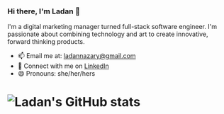 ### Hi there, I'm Ladan 👋

I'm a digital marketing manager turned full-stack software engineer. I'm passionate about combining technology and art to create innovative, forward thinking products.


- 📫 Email me at: ladannazary@gmail.com
- 👥 Connect with me on [LinkedIn](https://www.linkedin.com/in/ladan-nazari/)
- 😄 Pronouns: she/her/hers

# ![Ladan's GitHub stats](https://github-readme-stats.vercel.app/api?username=Ladan-hub&show_icons=true&theme=transparent)



